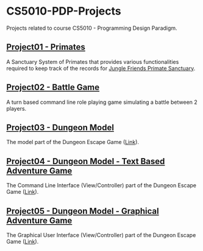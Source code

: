 # CS5010-PDP-Projects
Projects related to course CS5010 - Programming Design Paradigm.

## [Project01 - Primates](https://github.com/Nisarg-Pat/CS5010-PDP-Projects/tree/main/Project01)

A Sanctuary System of Primates that provides various functionalities required to keep track of the records for [Jungle Friends Primate Sanctuary](https://www.junglefriends.org/monkeys/).

## [Project02 - Battle Game](https://github.com/Nisarg-Pat/CS5010-PDP-Projects/tree/main/Project02)
A turn based command line role playing game simulating a battle between 2 players.

## [Project03 - Dungeon Model](https://github.com/Nisarg-Pat/CS5010-PDP-Projects/tree/main/Project03)
The model part of the Dungeon Escape Game ([Link](https://github.com/Nisarg-Pat/Dungeon-Escape)).

## [Project04 - Dungeon Model - Text Based Adventure Game](https://github.com/Nisarg-Pat/CS5010-PDP-Projects/tree/main/Project04)
The Command Line Interface (View/Controller) part of the Dungeon Escape Game ([Link](https://github.com/Nisarg-Pat/Dungeon-Escape)).

## [Project05 - Dungeon Model - Graphical Adventure Game](https://github.com/Nisarg-Pat/CS5010-PDP-Projects/tree/main/Project05)
The Graphical User Interface (View/Controller) part of the Dungeon Escape Game ([Link](https://github.com/Nisarg-Pat/Dungeon-Escape)).